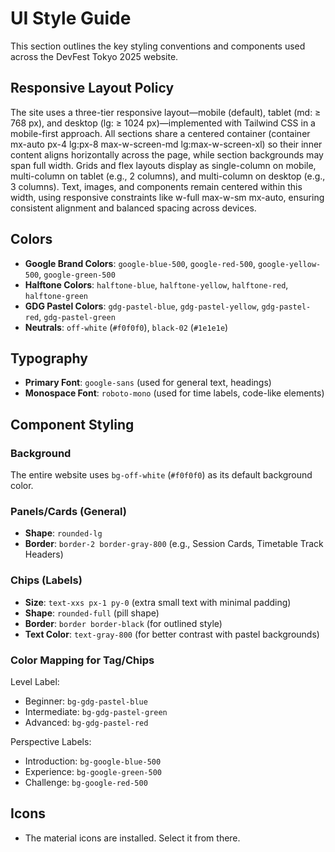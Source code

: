 # UI Style Guide

This section outlines the key styling conventions and components used across the DevFest Tokyo 2025 website.

## Responsive Layout Policy

The site uses a three-tier responsive layout—mobile (default), tablet (md: ≥ 768 px), and desktop (lg: ≥ 1024 px)—implemented with Tailwind CSS in a mobile-first approach. All sections share a centered container (container mx-auto px-4 lg:px-8 max-w-screen-md lg:max-w-screen-xl) so their inner content aligns horizontally across the page, while section backgrounds may span full width. Grids and flex layouts display as single-column on mobile, multi-column on tablet (e.g., 2 columns), and multi-column on desktop (e.g., 3 columns). Text, images, and components remain centered within this width, using responsive constraints like w-full max-w-sm mx-auto, ensuring consistent alignment and balanced spacing across devices.

## Colors

- **Google Brand Colors**: `google-blue-500`, `google-red-500`, `google-yellow-500`, `google-green-500`
- **Halftone Colors**: `halftone-blue`, `halftone-yellow`, `halftone-red`, `halftone-green`
- **GDG Pastel Colors**: `gdg-pastel-blue`, `gdg-pastel-yellow`, `gdg-pastel-red`, `gdg-pastel-green`
- **Neutrals**: `off-white` (`#f0f0f0`), `black-02` (`#1e1e1e`)

## Typography

- **Primary Font**: `google-sans` (used for general text, headings)
- **Monospace Font**: `roboto-mono` (used for time labels, code-like elements)

## Component Styling

### **Background**

The entire website uses `bg-off-white` (`#f0f0f0`) as its default background color.

### **Panels/Cards (General)**

- **Shape**: `rounded-lg`
- **Border**: `border-2 border-gray-800` (e.g., Session Cards, Timetable Track Headers)

### **Chips (Labels)**

- **Size**: `text-xxs px-1 py-0` (extra small text with minimal padding)
- **Shape**: `rounded-full` (pill shape)
- **Border**: `border border-black` (for outlined style)
- **Text Color**: `text-gray-800` (for better contrast with pastel backgrounds)

### **Color Mapping for Tag/Chips**

Level Label:

- Beginner: `bg-gdg-pastel-blue`
- Intermediate: `bg-gdg-pastel-green`
- Advanced: `bg-gdg-pastel-red`

Perspective Labels:

- Introduction: `bg-google-blue-500`
- Experience: `bg-google-green-500`
- Challenge: `bg-google-red-500`

## Icons

- The material icons are installed. Select it from there.
